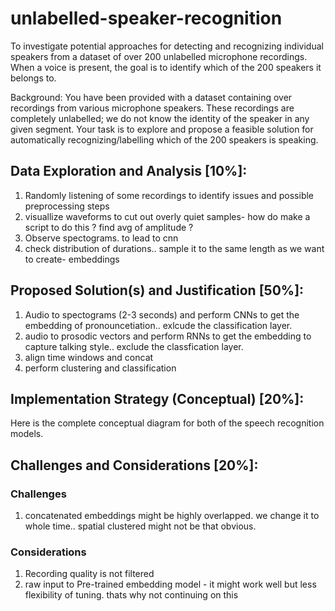 # unlabelled-speaker-recognition

To investigate potential approaches for detecting and recognizing 
individual speakers from a dataset of over 200 unlabelled microphone 
recordings. When a voice is present, the goal is to identify which of the 200 
speakers it belongs to.

Background: You have been provided with a dataset containing over 
recordings from various microphone speakers. These recordings are completely 
unlabelled; we do not know the identity of the speaker in any given segment. 
Your task is to explore and propose a feasible solution for automatically 
recognizing/labelling which of the 200 speakers is speaking. 

## Data Exploration and Analysis [10%]: 
1. Randomly listening of some recordings to identify issues and possible preprocessing steps
2. visuallize waveforms to cut out overly quiet samples- how do make a script to do this ? find avg of amplitude ?
3. Observe spectograms. to lead to cnn
4. check distribution of durations.. sample it to the same length as we want to create- embeddings

## Proposed Solution(s) and Justification [50%]: 
1. Audio to spectograms (2-3 seconds) and perform CNNs to get the embedding of pronouncetiation.. exlcude the classification layer.
2. audio to prosodic vectors and perform RNNs to get the embedding to capture talking style.. exclude the classfication layer.
3. align time windows and concat
4. perform clustering and classification

## Implementation Strategy (Conceptual) [20%]: 
Here is the complete conceptual diagram for both of the speech recognition models.

## Challenges and Considerations [20%]: 
### Challenges
1. concatenated embeddings might be highly overlapped. we change it to whole time.. spatial clustered might not be that obvious.

### Considerations
1. Recording quality is not filtered 
2. raw input to Pre-trained embedding model - it might work well but less flexibility of tuning. thats why not continuing on this 
